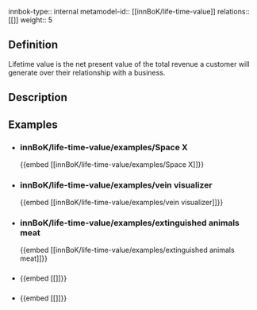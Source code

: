 
innbok-type:: internal
metamodel-id:: [[innBoK/life-time-value]]
relations:: [[]]
weight:: 5

## Definition
Lifetime value is the net present value of the total revenue a customer will generate over their relationship with a business.
## Description
## Examples
- ### innBoK/life-time-value/examples/Space X
	{{embed [[innBoK/life-time-value/examples/Space X]]}}
- ### innBoK/life-time-value/examples/vein visualizer
	{{embed [[innBoK/life-time-value/examples/vein visualizer]]}}
- ### innBoK/life-time-value/examples/extinguished animals meat
	{{embed [[innBoK/life-time-value/examples/extinguished animals meat]]}}
- ### 
	{{embed [[]]}}
- ### 
	{{embed [[]]}}


